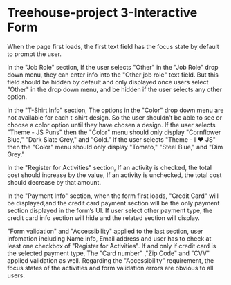 # Treehouse-project 3-Interactive Form
When the page first loads, the first text field has the focus state by default to prompt the user. 

In the "Job Role" section, If the user selects "Other" in the "Job Role" drop down menu, they can enter info into the "Other job role" text field. But this field should be hidden by default and only displayed once users select "Other" in the drop down menu, and be hidden if the user selects any other option.

In the "T-Shirt Info" section, The options in the "Color" drop down menu are not available for each t-shirt design. So the user shouldn’t be able to see or choose a color option until they have chosen a design.
If the user selects "Theme - JS Puns" then the "Color" menu should only display "Cornflower Blue," "Dark Slate Grey," and "Gold."
If the user selects "Theme - I ♥ JS" then the "Color" menu should only display "Tomato," "Steel Blue," and "Dim Grey."

In the "Register for Activities" section,
If an activity is checked, the total cost should increase by the value,
If an activity is unchecked, the total cost should decrease by that amount.

In the "Payment Info" section, when the form first loads, "Credit Card" will be displayed,and the credit card payment section will be the only payment section displayed in the form’s UI.
If user select other payment type, the credit card info section will hide and the related section will display.

"Form validation" and "Accessibility" applied to the last section, user infomation including Name info, Email address and user has to check at least one checkbox of  "Register for Activities".
If and only if credit card is the selected payment type, The "Card number" ,"Zip Code" and "CVV" applied validation as well.
Regarding the "Accessibility" requirement,  the focus states of the activities and form validation errors are obvious to all users.

